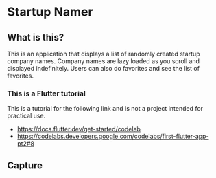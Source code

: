 # Startup Namer

## What is this?
This is an application that displays a list of randomly created startup company names.
Company names are lazy loaded as you scroll and displayed indefinitely.
Users can also do favorites and see the list of favorites.

### This is a Flutter tutorial
This is a tutorial for the following link and is not a project intended for practical use.
- https://docs.flutter.dev/get-started/codelab
- https://codelabs.developers.google.com/codelabs/first-flutter-app-pt2#8

## Capture
